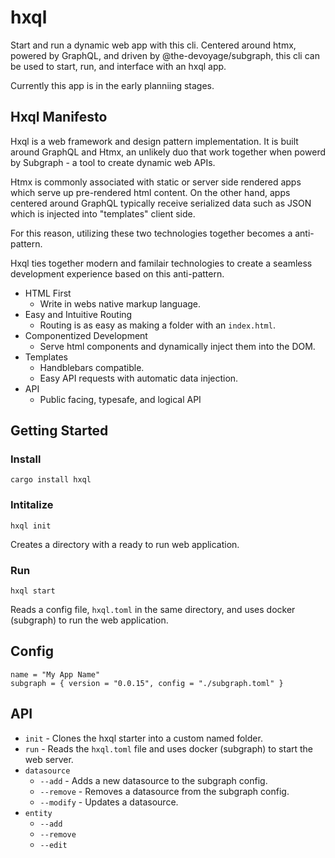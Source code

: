 # hxql

Start and run a dynamic web app with this cli. Centered around htmx, powered by
GraphQL, and driven by @the-devoyage/subgraph, this cli can be used to start, run, and 
interface with an hxql app.

Currently this app is in the early planniing stages.

## Hxql Manifesto

Hxql is a web framework and design pattern implementation. It is built around GraphQL and
Htmx, an unlikely duo that work together when powerd by Subgraph - a tool to create dynamic
web APIs.

Htmx is commonly associated with static or server side rendered apps which serve up pre-rendered
html content. On the other hand, apps centered around GraphQL typically receive serialized 
data such as JSON which is injected into "templates" client side. 

For this reason, utilizing these two technologies together becomes a anti-pattern. 

Hxql ties together modern and familair technologies to create a seamless development experience
based on this anti-pattern.

- HTML First
    - Write in webs native markup language.
- Easy and Intuitive Routing
    - Routing is as easy as making a folder with an `index.html`.
- Componentized Development
    - Serve html components and dynamically inject them into the DOM.
- Templates
    - Handblebars compatible.
    - Easy API requests with automatic data injection.
- API
    - Public facing, typesafe, and logical API

## Getting Started

### Install

`cargo install hxql`

### Intitalize 

`hxql init`

Creates a directory with a ready to run web application.

### Run

`hxql start`

Reads a config file, `hxql.toml` in the same directory, and uses docker (subgraph) to run the
web application.

## Config

```
name = "My App Name"
subgraph = { version = "0.0.15", config = "./subgraph.toml" }
```

## API

- `init` - Clones the hxql starter into a custom named folder.
- `run` - Reads the `hxql.toml` file and uses docker (subgraph) to start the web server.
- `datasource`
    - `--add` - Adds a new datasource to the subgraph config.
    - `--remove` - Removes a datasource from the subgraph config.
    - `--modify` - Updates a datasource.
- `entity`
    - `--add`
    - `--remove`
    - `--edit`
